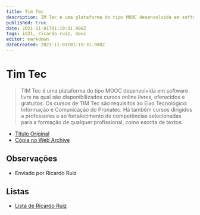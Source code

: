```yaml
---
title: Tim Tec
description: IM Tec é uma plataforma do tipo MOOC desenvolvida em software livre na qual são disponibilizados cursos online livres, oferecidos e gratuitos.
published: true
date: 2021-11-01T01:19:31.908Z
tags: id21, ricardo ruiz, mooc
editor: markdown
dateCreated: 2021-11-01T01:19:31.908Z
---
```


# Tim Tec

> TIM Tec é uma plataforma do tipo MOOC desenvolvida em software livre na qual são disponibilizados cursos online livres, oferecidos e gratuitos.
Os cursos de TIM Tec são requisitos ao Eixo Tecnológico: Informação e Comunicação do Pronatec. Há também cursos dirigidos a professores e ao fortalecimento de competências selecionadas para a formação de qualquer profissional, como escrita de textos.

 - [Título Original](https://cursos.timtec.com.br/courses)
 - [Cópia no Web Archive](https://web.archive.org/web/*/https://cursos.timtec.com.br/courses)

  
## Observações

- Enviado por Ricardo Ruiz

## Listas

- [Lista de Ricardo Ruiz](/listas/ricardo-ruiz)